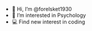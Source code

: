 - 👋 Hi, I’m @forelsket1930
- 👀 I’m interested in Psychology
- 💻 Find new interest in coding
<!---
forelsket1930/forelsket1930 is a ✨ special ✨ repository because its `README.md` (this file) appears on your GitHub profile.
You can click the Preview link to take a look at your changes.
--->
